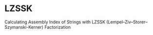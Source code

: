 # LZSSK
Calculating Assembly Index of Strings with LZSSK (Lempel–Ziv–Storer–Szymanski-Kerner) Factorization
